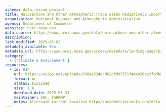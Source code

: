 ```yaml
---
schema: data_rescue_project 
title: Halocarbons and Other Atmospheric Trace Gases Radiatively Important Trace Species (RITS) Measurements
organization: National Oceanic and Atmospheric Administration
agency: Department of Commerce
websites: ncei.noaa.gov
data_source: https://www.ncei.noaa.gov/data/halocarbons-and-other-atmospheric-trace-gas-species-esrl-gmd/
description: 
last_modified: 2025-05-02
metadata_available: Yes
metadata_url: https://www.ncei.noaa.gov/access/metadata/landing-page/bin/iso?id=gov.noaa.ncdc:C01555
category:
  - ['Climate & Environment'] 
resources:
  - id: 914
    url: https://sciop.net/uploads/036ae534dcd62cfd97371f444926ac2fddbadf3b
    format: nc
    status: Finished
    size: 1.0
    download_date: 2025-03-31
    maintainer: SRC, TSHRMP
    notes: Alternate torrent location https//academictorrents.com/details/036ae534dcd62cfd97371f444926ac2fddbadf3b
---
```

